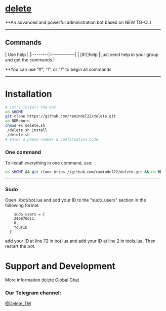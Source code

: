 # [delete](https://telegram.me/Delete_TM)

**An advanced and powerful administration bot based on NEW TG-CLI


* * *

## Commands

| Use help |
|:--------|:------------|
| [#!/]help | just send help in your group and get the commands |

**You can use "#", "!", or "/" to begin all commands

* * *

# Installation

```sh
# Let's install the bot.
cd $HOME
git clone https://github.com/ramindel22/delete.git
cd BDReborn
chmod +x delete.sh
./delete.sh install
./delete.sh 
# Enter a phone number & confirmation code.
```
### One command
To install everything in one command, use:
```sh
cd $HOME && git clone https://github.com/ramindel22/delete.git && cd BDReborn && chmod +x beyond.sh && ./delete.sh install && ./delete.sh
```

* * *

### Sudo

Open ./bot/bot.lua and add your ID to the "sudo_users" section in the following format:
```
    sudo_users = {
    240870611,
    0,
    YourID
  }
```
add your ID at line 72 in bot.lua and add your ID at line 2 in tools.lua, Then restart the bot.

# Support and Development

More information [delete Global Chat](https://t.me/joinchat/AAAAAEAYAluAzlzQS6PiYw)

### Our Telegram channel:

[@Delete_TM](https://telegram.me/Delete_TM)
